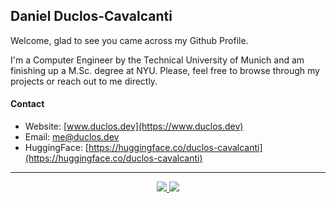 ## Daniel Duclos-Cavalcanti

Welcome, glad to see you came across my Github Profile. 

I'm a Computer Engineer by the Technical University of Munich and am finishing up a M.Sc. degree 
at NYU. Please, feel free to browse through my projects or reach out to me directly.

#### Contact
+ Website: [www.duclos.dev](https://www.duclos.dev)
+ Email: [me@duclos.dev](mailto:me@duclos.dev)
+ HuggingFace: [https://huggingface.co/duclos-cavalcanti](https://huggingface.co/duclos-cavalcanti)

--- 

<p align="center">
  <a href="https://ko-fi.com/duclos">
    <img src="https://img.shields.io/badge/donation-ko--fi-red.svg">
  </a>
  
  <a href="https://www.buymeacoffee.com/danielduclos">
    <img src="https://img.shields.io/badge/donation-buy--me--coffee-green.svg">
  </a>
</p>
